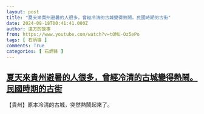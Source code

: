 ```yaml
---
layout: post
title: "夏天來貴州避暑的人很多，曾經冷清的古城變得熱鬧。民國時期的古街"
date: 2024-08-18T00:41:41.000Z
author: 遠方的故事
from: https://www.youtube.com/watch?v=tOMU-Oz5ePo
tags: [ 石炳锋 ]
comments: True
categories: [ 石炳锋 ]
---
```

<!--1723941701000-->
[夏天來貴州避暑的人很多，曾經冷清的古城變得熱鬧。民國時期的古街](https://www.youtube.com/watch?v=tOMU-Oz5ePo)
------

<div>
【貴州】原本冷清的古城，突然熱鬧起來了。
</div>
